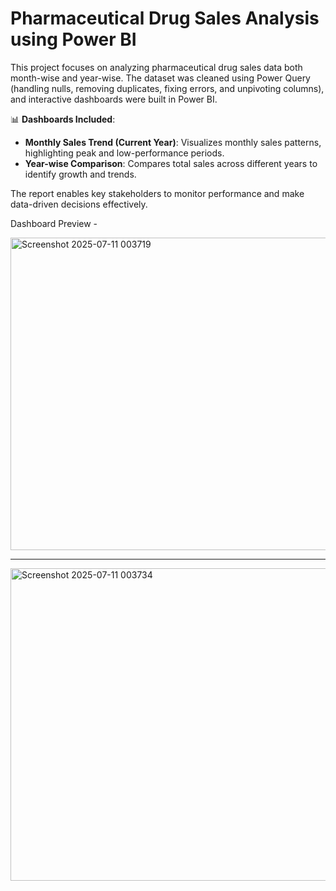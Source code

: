 # Pharmaceutical Drug Sales Analysis using Power BI

This project focuses on analyzing pharmaceutical drug sales data both month-wise and year-wise. The dataset was cleaned using Power Query (handling nulls, removing duplicates, fixing errors, and unpivoting columns), and interactive dashboards were built in Power BI.

📊 **Dashboards Included**:
- **Monthly Sales Trend (Current Year)**: Visualizes monthly sales patterns, highlighting peak and low-performance periods.
- **Year-wise Comparison**: Compares total sales across different years to identify growth and trends.

The report enables key stakeholders to monitor performance and make data-driven decisions effectively.

Dashboard Preview - 

<img width="1000" height="500" alt="Screenshot 2025-07-11 003719" src="https://github.com/user-attachments/assets/53283029-8c8e-4b54-8a8d-aa73c6d083cf" />

______________________________________________________________________________________________________________________________________________________


<img width="1000" height="500" alt="Screenshot 2025-07-11 003734" src="https://github.com/user-attachments/assets/d51cb8db-66c7-4438-b520-aa1d302a78c9" />
